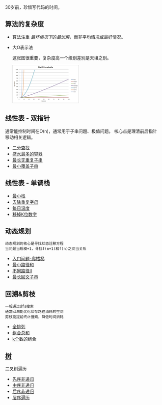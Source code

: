 
30岁前，珍惜写代码的时间。

## 算法的复杂度
* 算法注重 *最坏情况下*的*最优解*，而非平均情况或最好情况。
* 大O表示法 

    这张图很重要，复杂度高一个级别差别是天壤之别。
    
    <img width="45%" height="30%" src="https://github.com/RynnLee/rynn-code-master/blob/master/pics/big-o.png"/>

## 线性表 - 双指针
 通常能控制时间在O(n)，通常用于子串问题、极值问题。
 核心点是理清前后指针移动相关逻辑。
 * [二分查找](./topics/二分查找.md) 
 * [盛水最多的容器](./topics/盛水最多的容器.md) 
 * [最长无重复子串](./topics/最长无重复子串.md) 
 * [最小覆盖子串](./topics/最小覆盖子串.md) 
 
## 线性表 - 单调栈
 * [最小栈](./topics/最小栈.md)
 * [去除重复字母](./topics/去除重复字母.md)
 * [每日温度](./topics/每日温度.md)
 * [移掉K位数字](./topics/移掉K位数字.md)
 
 ## 动态规划
    动态规划的核心是寻找状态迁移方程
    当问题当规模+1，寻找f(n+1)和f(n)之间当关系
 * [入门问题-爬楼梯](topics/dp/爬楼梯.md)
 * [最小路径和](./topics/dp/最小路径和.md)
 * [不同路径II](./topics/dp/不同路径II.md)
 * [最长回文子串](./topics/dp/最长回文子串.md)
 
 
 ## 回溯&剪枝
    一般通过dfs搜索
    通常回溯能优化保存路径消耗的空间
    剪枝能提前终止搜索，降低时间消耗
 * [全排列](./topics/全排列.md)
 * [组合总和](./topics/组合总和.md)
 * [k个数的组合](./topics/k个数的组合.md)
 
## [树](./pics/tree-type.png)
二叉树遍历

 * [先序非递归](./topics/tree/先序非递归.md)
 * [中序非递归](./topics/tree/中序非递归.md) 
 * [后序非递归](./topics/tree/后序非递归.md) 
 * [层序遍历](./topics/tree/二叉树的层序遍历.md) 
  